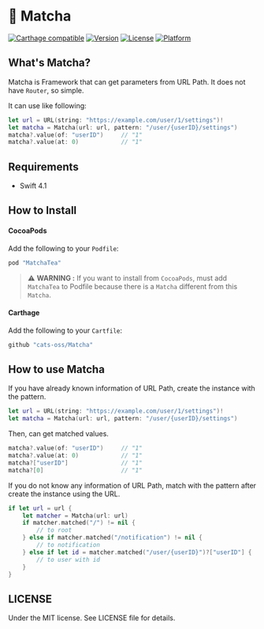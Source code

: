 # :tea: Matcha

[![Carthage compatible](https://img.shields.io/badge/Carthage-compatible-4BC51D.svg?style=flat)](https://github.com/Carthage/Carthage)
[![Version](https://img.shields.io/cocoapods/v/MatchaTea.svg?style=flat)](http://cocoadocs.org/docsets/MatchaTea)
[![License](https://img.shields.io/cocoapods/l/MatchaTea.svg?style=flat)](http://cocoadocs.org/docsets/MatchaTea)
[![Platform](https://img.shields.io/cocoapods/p/MatchaTea.svg?style=flat)](http://cocoadocs.org/docsets/MatchaTea)

## What's Matcha?

Matcha is Framework that can get parameters from URL Path. It does not have `Router`, so simple.

It can use like following:
```swift
let url = URL(string: "https://example.com/user/1/settings")!
let matcha = Matcha(url: url, pattern: "/user/{userID}/settings")
matcha?.value(of: "userID")     // "1"
matcha?.value(at: 0)            // "1"
```

## Requirements

- Swift 4.1

## How to Install

#### CocoaPods

Add the following to your `Podfile`:

```Ruby
pod "MatchaTea"
```

> :warning: **WARNING :** If you want to install from `CocoaPods`, must add `MatchaTea` to Podfile because there is a `Matcha` different from this `Matcha`.

#### Carthage

Add the following to your `Cartfile`:

```Ruby
github "cats-oss/Matcha"
```

## How to use Matcha

If you have already known information of URL Path, create the instance with the pattern.

```swift
let url = URL(string: "https://example.com/user/1/settings")!
let matcha = Matcha(url: url, pattern: "/user/{userID}/settings")
```

Then, can get matched values.

```swift
matcha?.value(of: "userID")     // "1"
matcha?.value(at: 0)            // "1"
matcha?["userID"]               // "1"
matcha?[0]                      // "1"
```

If you do not know any information of URL Path, match with the pattern after create the instance using the URL.

```swift
if let url = url {
    let matcher = Matcha(url: url)
    if matcher.matched("/") != nil {
        // to root
    } else if matcher.matched("/notification") != nil {
        // to notification
    } else if let id = matcher.matched("/user/{userID}")?["userID"] {
        // to user with id
    }
}
```

## LICENSE
Under the MIT license. See LICENSE file for details.
